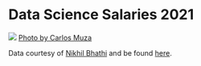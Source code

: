 # Data Science Salaries 2021

![](https://images.unsplash.com/photo-1460925895917-afdab827c52f?ixlib=rb-1.2.1&ixid=MnwxMjA3fDB8MHxwaG90by1wYWdlfHx8fGVufDB8fHx8&auto=format&fit=crop&w=2015&q=80)
[Photo by Carlos Muza](https://images.unsplash.com/photo-1460925895917-afdab827c52f?ixlib=rb-1.2.1&ixid=MnwxMjA3fDB8MHxwaG90by1wYWdlfHx8fGVufDB8fHx8&auto=format&fit=crop&w=2015&q=80)


Data courtesy of [Nikhil Bhathi](https://www.kaggle.com/nikhilbhathi) and be found [here](https://www.kaggle.com/datasets/nikhilbhathi/data-scientist-salary-us-glassdoor).
